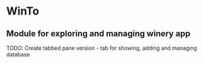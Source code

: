 WinTo
=====
Module for exploring and managing winery app
-----

TODO:
Create tabbed pane version - tab for showing, adding and managing database